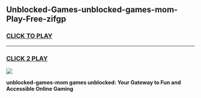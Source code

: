 
## Unblocked-Games-unblocked-games-mom-Play-Free-zifgp
<h3>
<a href="https://premium76.site?title=unblocked-games-mom&ref=20M">CLICK TO PLAY</a></h3>
<hr>

<h3>
<a href="https://premium76.site?title=unblocked-games-mom&ref=20M">CLICK 2 PLAY</a>
  
</h3>

<a href="https://premium76.site?title=unblocked-games-mom&ref=19M"><img src="https://clearcache.store/games.png"></a>


**unblocked-games-mom games unblocked: Your Gateway to Fun and Accessible Online Gaming**
